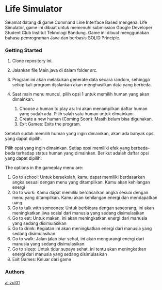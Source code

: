 # Life Simulator

Selamat datang di game Command Line Interface Based mengenai Life Simulator, game ini dibuat untuk memenuhi submission Google Developer Student Club Institut Teknologi Bandung. Game ini dibuat menggunakan bahasa pemrograman Java dan berbasis SOLID Principle.

### Getting Started
1. Clone repository ini.
2. Jalankan file Main.java di dalam folder src.
3. Program ini akan melakukan generate data secara random, sehingga setiap kali program dijalankan akan menghasilkan data yang berbeda. 
4. Saat main menu muncul, pilih opsi 1 untuk memilih human yang akan dimainkan.

   1. Choose a human to play as: Ini akan menampilkan daftar human yang sudah ada. Pilih salah satu human untuk dimainkan.
   2. Create a new human (Coming Soon): Masih belum bisa digunakan.
   3. Exit Games: Exits the program. 

Setelah sudah memilih human yang ingin dimainkan, akan ada banyak opsi yang dapat dipilih. 

Pilih opsi yang ingin dimainkan. Setiap opsi memiliki efek yang berbeda-beda terhadap status human yang dimainkan. Berikut adalah daftar opsi yang dapat dipilih:

The options in the gameplay menu are:

1. Go to school: Untuk bersekolah, kamu dapat memiliki berdasarkan angka sesuai dengan menu yang ditampilkan. Kamu akan kehilangan energi
2. Go to work: Kamu dapat memiliki berdasarkan angka sesuai dengan menu yang ditampilkan. Kamu akan kehilangan energi dan mendapatkan uang.
3. Go to talk with someones: Untuk berbicara dengan seseorang, ini akan meningkatkan jiwa sosial dari manusia yang sedang disimulasikan
4. Go to eat: Untuk makan, ini akan meningkatkan energi dari manusia yang sedang disimulasikan
5. Go to drink: Kegiatan ini akan meningkatkan energi dari manusia yang sedang disimulasikan
6. Go to walk: Jalan jalan biar sehat, ini akan mengurangi energi dari manusia yang sedang disimulasikan
7. Go to sleep: Untuk tidur supaya sehat, ini tentu akan meningkatkan energi dari manusia yang sedang disimulasikan
8. Exit Games: Keluar dari game

### Authors
[alizul01](https://www.github.com/alizul01)